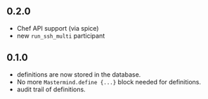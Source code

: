 ## 0.2.0

- Chef API support (via spice)
- new `run_ssh_multi` participant

## 0.1.0

- definitions are now stored in the database.
- No more `Mastermind.define {...}` block needed for definitions.
- audit trail of definitions.